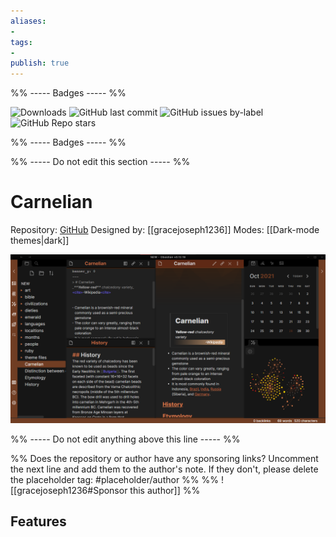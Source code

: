 ```yaml
---
aliases:
- 
tags: 
- 
publish: true
---
```


%% ----- Badges ----- %%

![Downloads](https://img.shields.io/badge/downloads-803-573E7A?style=for-the-badge&logo=)
![GitHub last commit](https://img.shields.io/github/last-commit/gracejoseph1236/obsidian-carnelian?color=573E7A&label=last%20update&logo=github&style=for-the-badge)
![GitHub issues by-label](https://img.shields.io/github/issues/gracejoseph1236/obsidian-carnelian/help%20wanted?color=573E7A&logo=github&style=for-the-badge) 
![GitHub Repo stars](https://img.shields.io/github/stars/gracejoseph1236/obsidian-carnelian?color=573E7A&logo=github&style=for-the-badge)

%% ----- Badges ----- %%

%% ----- Do not edit this section ----- %%

# Carnelian

Repository: [GitHub](https://github.com/gracejoseph1236/obsidian-carnelian)
Designed by: [[gracejoseph1236]]
Modes: [[Dark-mode themes|dark]]



![screenshot](https://github.com/gracejoseph1236/obsidian-carnelian/raw/main/example.png)

%% ----- Do not edit anything above this line ----- %% 

%% Does the repository or author have any sponsoring links? Uncomment the next line and add them to the author's note. If they don't, please delete the placeholder tag: #placeholder/author %%
%% ![[gracejoseph1236#Sponsor this author]] %%


## Features


